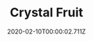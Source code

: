 ---
templateKey: blog-post
title: Crystal Fruit
type: Fruit
description: A delicate fruit that pops up from the snow.
featuredpost: false
date: 2020-02-10T00:00:02.711Z
featuredimage: /img/Crystal_Fruit.png
sellPrice: 150
tags:
  - fruit
  - forageable
  - jelly
  - wine
  - bundle
  - Winter Seeds
  - Winter Foraging Bundle
  - Jelly
  - Wine
---
